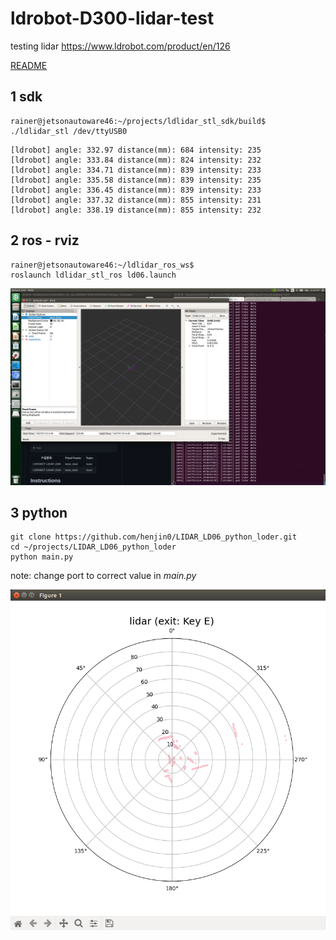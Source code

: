 # ldrobot-D300-lidar-test
testing lidar https://www.ldrobot.com/product/en/126

[README](https://github.com/ldrobotSensorTeam/DeveloperKit/blob/master/D300Kit.md)




## 1 sdk
```
rainer@jetsonautoware46:~/projects/ldlidar_stl_sdk/build$ 
./ldlidar_stl /dev/ttyUSB0
```
```
[ldrobot] angle: 332.97 distance(mm): 684 intensity: 235 
[ldrobot] angle: 333.84 distance(mm): 824 intensity: 232 
[ldrobot] angle: 334.71 distance(mm): 839 intensity: 233 
[ldrobot] angle: 335.58 distance(mm): 839 intensity: 235 
[ldrobot] angle: 336.45 distance(mm): 839 intensity: 233 
[ldrobot] angle: 337.32 distance(mm): 855 intensity: 231 
[ldrobot] angle: 338.19 distance(mm): 855 intensity: 232 
```

## 2 ros - rviz
```
rainer@jetsonautoware46:~/ldlidar_ros_ws$ 
roslaunch ldlidar_stl_ros ld06.launch
```
![](./media/ros-rviz.png)


## 3 python
```
git clone https://github.com/henjin0/LIDAR_LD06_python_loder.git
cd ~/projects/LIDAR_LD06_python_loder
python main.py 
```
note: change port to correct value in *main.py*

![](./media/pythontest.png)